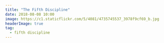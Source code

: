 ```yaml
---
title: "The Fifth Discipline"
date: 2018-08-08 10:00
image: https://c1.staticflickr.com/5/4081/4735745537_3978f9cf69_b.jpg
headerImage: true
tag:
  - fifth discipline
---
```


